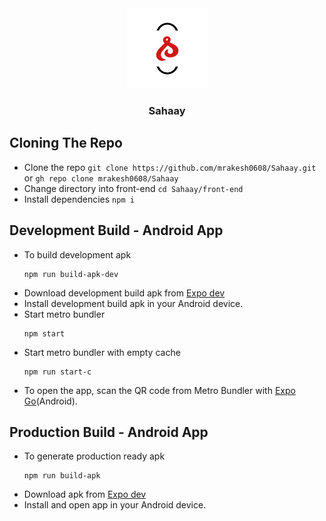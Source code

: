 <div id="top" align="center">
  <img src="front-end/assets/icon.png" alt="app-logo"/>
  <h3>Sahaay</h3>
</div>

## Cloning The Repo
- Clone the repo `git clone https://github.com/mrakesh0608/Sahaay.git` or `gh repo clone mrakesh0608/Sahaay`
- Change directory into front-end `cd Sahaay/front-end`
- Install dependencies `npm i`

## Development Build - Android App
- To build development apk
  ```
  npm run build-apk-dev
  ```
- Download development build apk from [Expo dev](https://expo.dev/)
- Install development build apk in your Android device.
- Start metro bundler
  ```
  npm start
  ```
- Start metro bundler with empty cache 
  ```
  npm run start-c
  ```
- To open the app, scan the QR code from Metro Bundler with [Expo Go](https://play.google.com/store/apps/details?id=host.exp.exponent)(Android).

## Production Build - Android App
- To generate production ready apk
  ```
  npm run build-apk
  ```
- Download apk from [Expo dev](https://expo.dev/)
- Install and open app in your Android device.
